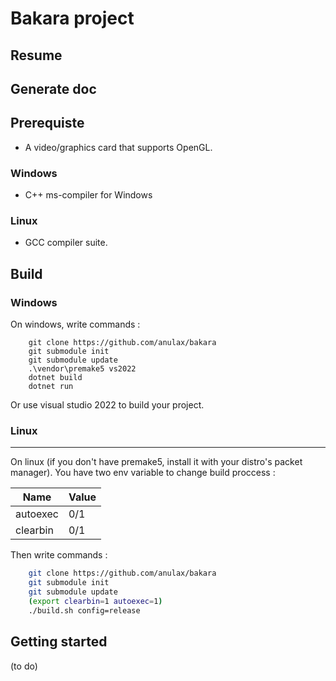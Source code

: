 # Bakara project

## Resume

## Generate doc

## Prerequiste
* A video/graphics card that supports OpenGL.
### Windows
* C++ ms-compiler for Windows
### Linux
* GCC compiler suite.

## Build
### Windows
On windows, write commands :
```batch
	git clone https://github.com/anulax/bakara
	git submodule init
	git submodule update
	.\vendor\premake5 vs2022
	dotnet build
	dotnet run
```
Or use visual studio 2022 to build your project.
### Linux
---
On linux (if you don't have premake5, install it with your distro's packet manager). You have two env variable to change build proccess :

| Name        | Value	    |
| ----------- | ----------- |
| autoexec    | 0/1         |
| clearbin    | 0/1         |

Then write commands :
```bash
	git clone https://github.com/anulax/bakara
	git submodule init
	git submodule update
	(export clearbin=1 autoexec=1)
	./build.sh config=release
```

## Getting started
(to do)